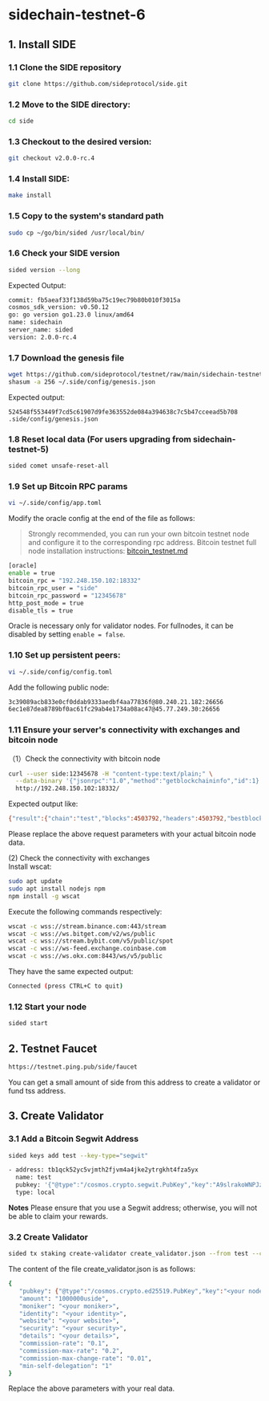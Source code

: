 # sidechain-testnet-6

## 1. Install SIDE
### 1.1 Clone the SIDE repository
```sh
git clone https://github.com/sideprotocol/side.git
```

### 1.2 Move to the SIDE directory:
```sh
cd side
```

### 1.3 Checkout to the desired version:
```sh
git checkout v2.0.0-rc.4
```

### 1.4 Install SIDE:
```sh
make install
```

### 1.5 Copy to the system's standard path
```sh
sudo cp ~/go/bin/sided /usr/local/bin/
```

### 1.6 Check your SIDE version
```sh
sided version --long
```
Expected Output:
```sh
commit: fb5aeaf33f138d59ba75c19ec79b80b010f3015a
cosmos_sdk_version: v0.50.12
go: go version go1.23.0 linux/amd64
name: sidechain
server_name: sided
version: 2.0.0-rc.4
```

### 1.7 Download the genesis file
```sh
wget https://github.com/sideprotocol/testnet/raw/main/sidechain-testnet-6/genesis.json -O ~/.side/config/genesis.json
shasum -a 256 ~/.side/config/genesis.json
```
Expected output:
```
524548f553449f7cd5c61907d9fe363552de084a394638c7c5b47cceead5b708  .side/config/genesis.json
```

### 1.8 Reset local data (For users upgrading from sidechain-testnet-5)
```sh
sided comet unsafe-reset-all
```

### 1.9 Set up Bitcoin RPC params
```sh
vi ~/.side/config/app.toml
```
Modify the oracle config at the end of the file as follows:

> Strongly recommended, you can run your own bitcoin testnet node and configure it to the corresponding rpc address.
> Bitcoin testnet full node installation instructions: [bitcoin_testnet.md](https://github.com/sideprotocol/testnet/blob/main/sidechain-testnet-6/bitcoin_testnet.md)

```sh
[oracle]
enable = true
bitcoin_rpc = "192.248.150.102:18332"
bitcoin_rpc_user = "side"
bitcoin_rpc_password = "12345678"
http_post_mode = true
disable_tls = true
```
Oracle is necessary only for validator nodes. For fullnodes, it can be disabled by setting `enable = false`.  

### 1.10 Set up persistent peers:
```sh
vi ~/.side/config/config.toml
```
Add the following public node:
```sh
3c39089acb833e0cf0ddab9333aedbf4aa77836f@80.240.21.182:26656
6ec1e87dea8789bf0ac61fc29ab4e1734a08ac47@45.77.249.30:26656
```

### 1.11 Ensure your server's connectivity with exchanges and bitcoin node
（1）Check the connectivity with bitcoin node
```sh
curl --user side:12345678 -H "content-type:text/plain;" \
  --data-binary '{"jsonrpc":"1.0","method":"getblockchaininfo","id":1}' \
  http://192.248.150.102:18332/
```
Expected output like:
```sh
{"result":{"chain":"test","blocks":4503792,"headers":4503792,"bestblockhash":"000000000085742ffa0c14d1db2f58f11d8615bb0edc888e45c0fe42185afd3f","difficulty":1,"time":1749171495,"mediantime":1749165772,"verificationprogress":0.9999959783651268,"initialblockdownload":false,"chainwork":"0000000000000000000000000000000000000000000016a6a5945805353412da","size_on_disk":194506803542,"pruned":false,"warnings":["Unknown new rules activated (versionbit 1)","This is a pre-release test build - use at your own risk - do not use for mining or merchant applications"]},"error":null,"id":1}
```
Please replace the above request parameters with your actual bitcoin node data.

(2) Check the connectivity with exchanges  
Install wscat:
```sh
sudo apt update
sudo apt install nodejs npm
npm install -g wscat
```

Execute the following commands respectively:
```sh
wscat -c wss://stream.binance.com:443/stream
wscat -c wss://ws.bitget.com/v2/ws/public
wscat -c wss://stream.bybit.com/v5/public/spot
wscat -c wss://ws-feed.exchange.coinbase.com
wscat -c wss://ws.okx.com:8443/ws/v5/public
```
They have the same expected output:
```sh
Connected (press CTRL+C to quit)
```

### 1.12 Start your node
```sh
sided start
```

## 2. Testnet Faucet
```sh
https://testnet.ping.pub/side/faucet
```
You can get a small amount of side from this address to create a validator or fund tss address.

## 3. Create Validator

### 3.1 Add a **Bitcoin Segwit Address**
```sh
sided keys add test --key-type="segwit"

- address: tb1qck52yc5vjmth2fjvm4a4jke2ytrgkht4fza5yx
  name: test
  pubkey: '{"@type":"/cosmos.crypto.segwit.PubKey","key":"A9slrakoWNPJz6RYLwbLggGKvRlQUXyAHFk4gNegy7jI"}'
  type: local
```
**Notes**
Please ensure that you use a Segwit address; otherwise, you will not be able to claim your rewards.

### 3.2 Create Validator
```sh
sided tx staking create-validator create_validator.json --from test --chain-id sidechain-testnet-6 --fees 1000uside --gas auto
```
The content of the file create_validator.json is as follows:
```sh
{
   "pubkey": {"@type":"/cosmos.crypto.ed25519.PubKey","key":"<your node pubkey>"},
   "amount": "1000000uside",
   "moniker": "<your moniker>",
   "identity": "<your identity>",
   "website": "<your website>",
   "security": "<your security>",
   "details": "<your details>",
   "commission-rate": "0.1",
   "commission-max-rate": "0.2",
   "commission-max-change-rate": "0.01",
   "min-self-delegation": "1"
}
```
Replace the above parameters with your real data.
